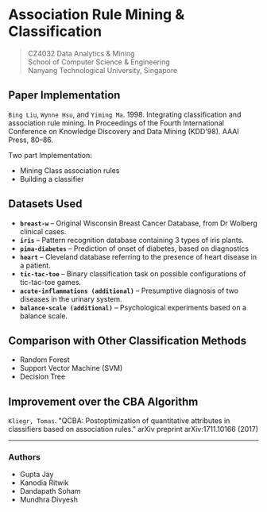 # Association Rule Mining & Classification
> CZ4032 Data Analytics & Mining  
> School of Computer Science & Engineering  
> Nanyang Technological University, Singapore  

## Paper Implementation
`Bing Liu`, `Wynne Hsu`, and `Yiming Ma`. 1998. Integrating classification and association rule mining. In Proceedings of the Fourth International Conference on Knowledge Discovery and Data Mining (KDD'98). AAAI Press, 80–86.

Two part Implementation:  
* Mining Class association rules     
* Building a classifier

## Datasets Used
* **``breast-w``** – Original Wisconsin Breast Cancer Database, from Dr Wolberg clinical cases.
* **`iris`** – Pattern recognition database containing 3 types of iris plants.
* **`pima-diabetes`** – Prediction of onset of diabetes, based on diagnostics
* **`heart`** – Cleveland database referring to the presence of heart disease in a patient.
* **`tic-tac-toe`** – Binary classification task on possible configurations of tic-tac-toe games.
* **`acute-inflammations (additional)`** – Presumptive diagnosis of two diseases in the urinary system.
* **`balance-scale (additional)`** – Psychological experiments based on a balance scale.

## Comparison with Other Classification Methods
* Random Forest
* Support Vector Machine (SVM)
* Decision Tree

## Improvement over the CBA Algorithm
`Kliegr, Tomas`. "QCBA: Postoptimization of quantitative attributes in classifiers based on association rules." arXiv preprint arXiv:1711.10166 (2017)

---

### Authors
* Gupta Jay
* Kanodia Ritwik
* Dandapath Soham
* Mundhra Divyesh
